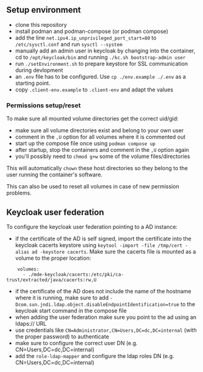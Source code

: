 ## Setup environment

* clone this repository
* install podman and podman-compose (or podman compose)
* add the line `net.ipv4.ip_unprivileged_port_start=80` to `/etc/sysctl.conf` and run `sysctl --system`
* manually add an admin user in keycloak by changing into the container, cd to `/opt/keycloak/bin` and running `./kc.sh bootstrap-admin user`
* run `./setEnvironment.sh` to prepare keystore for SSL communication during devlopment
* an `.env` file has to be configured. Use `cp ./env.example ./.env` as a starting point.
* copy `.client-env.example` to `.client-env` and adapt the values

### Permissions setup/reset

To make sure all mounted volume directories get the correct uid/gid:

* make sure all volume directories exist and belong to your own user
* comment in the `,U` option for all volumes where it is commented out
* start up the compose file once using `podman compose up`
* after startup, stop the containers and comment in the `,U` option again
* you'll possibly need to `chmod g+w` some of the volume files/directories

This will automatically `chown` these host directories so they belong to the user running the container's software.

This can also be used to reset all volumes in case of new permission problems.

## Keycloak user federation

To configure the keycloak user federation pointing to a AD instance:

* if the certificate of the AD is self signed, import the certificate into the keycloak cacerts keystore using `keytool -import -file /tmp/cert -alias ad -keystore cacerts`. Make sure the cacerts file is mounted as a volume to the proper location:
```
    volumes:
      - ./mde-keycloak/cacerts:/etc/pki/ca-trust/extracted/java/cacerts:rw,U
```
* if the certificate of the AD does not include the name of the hostname where it is running, make sure to add `-Dcom.sun.jndi.ldap.object.disableEndpointIdentification=true` to the keycloak start command in the compose file
* when adding the user federation make sure you point to the ad using an ldaps:// URL
* use credentials like `CN=Administrator,CN=Users,DC=dc,DC=internal` (with the proper password) to authenticate
* make sure to configure the correct user DN (e.g. CN=Users,DC=dc,DC=internal)
* add the `role-ldap-mapper` and configure the ldap roles DN (e.g. CN=Users,DC=dc,DC=internal)
